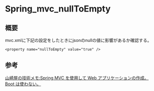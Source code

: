 # Spring_mvc_nullToEmpty

## 概要

mvc.xmlに下記の設定をしたときにjsonのnullの値に影響があるか確認する。
```
<property name="nullToEmpty" value="true" />
```

## 参考

[山崎屋の技術メモ:Spring MVC を使用して Web アプリケーションの作成。Boot は使わない。](https://www.shookuro.com/entry/2020/03/22/122906)